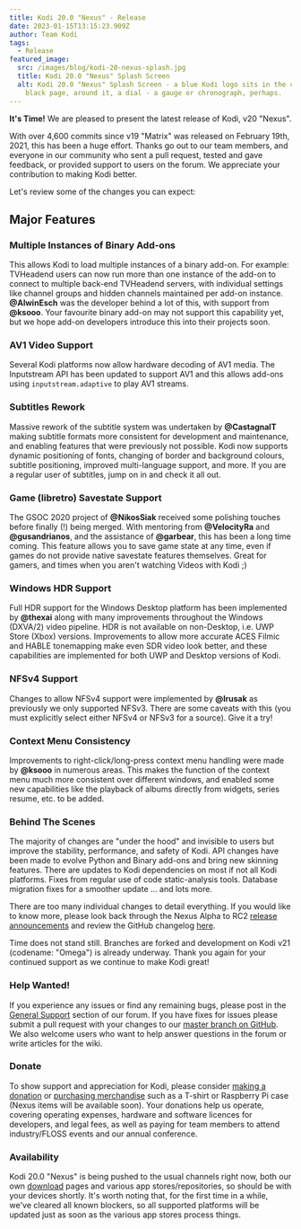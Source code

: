 ```yaml
---
title: Kodi 20.0 "Nexus" - Release
date: 2023-01-15T13:15:23.909Z
author: Team Kodi
tags:
  - Release
featured_image:
  src: /images/blog/kodi-20-nexus-splash.jpg
  title: Kodi 20.0 "Nexus" Splash Screen
  alt: Kodi 20.0 "Nexus" Splash Screen - a blue Kodi logo sits in the centre of a
    black page, around it, a dial - a gauge or chronograph, perhaps.
---
```

**It's Time!** We are pleased to present the latest release of Kodi, v20 "Nexus".

With over 4,600 commits since v19 "Matrix" was released on February 19th, 2021, this has been a huge effort. Thanks go out to our team members, and everyone in our community who sent a pull request, tested and gave feedback, or provided support to users on the forum. We appreciate your contribution to making Kodi better.

Let's review some of the changes you can expect:

## **Major Features**

### Multiple Instances of Binary Add-ons

This allows Kodi to load multiple instances of a binary add-on. For example: TVHeadend users can now run more than one instance of the add-on to connect to multiple back-end TVHeadend servers, with individual settings like channel groups and hidden channels maintained per add-on instance. **@AlwinEsch** was the developer behind a lot of this, with support from **@ksooo**. Your favourite binary add-on may not support this capability yet, but we hope add-on developers introduce this into their projects soon.

### AV1 Video Support

Several Kodi platforms now allow hardware decoding of AV1 media. The Inputstream API has been updated to support AV1 and this allows add-ons using `inputstream.adaptive` to play AV1 streams.

### Subtitles Rework

Massive rework of the subtitle system was undertaken by **@CastagnaIT** making subtitle formats more consistent for development and maintenance, and enabling features that were previously not possible. Kodi now supports dynamic positioning of fonts, changing of border and background colours, subtitle positioning, improved multi-language support, and more. If you are a regular user of subtitles, jump on in and check it all out.

### Game (libretro) Savestate Support

The GSOC 2020 project of **@NikosSiak** received some polishing touches before finally (!) being merged. With mentoring from **@VelocityRa** and **@gusandrianos**, and the assistance of **@garbear**, this has been a long time coming. This feature allows you to save game state at any time, even if games do not provide native savestate features themselves. Great for gamers, and times when you aren't watching Videos with Kodi ;)

### Windows HDR Support

Full HDR support for the Windows Desktop platform has been implemented by **@thexai** along with many improvements throughout the Windows (DXVA/2) video pipeline. HDR is not available on non-Desktop, i.e. UWP Store (Xbox) versions. Improvements to allow more accurate ACES Filmic and HABLE tonemapping make even SDR video look better, and these capabilities are implemented for both UWP and Desktop versions of Kodi.

### NFSv4 Support

Changes to allow NFSv4 support were implemented by **@lrusak** as previously we only supported NFSv3. There are some caveats with this (you must explicitly select either NFSv4 or NFSv3 for a source). Give it a try!

### Context Menu Consistency

Improvements to right-click/long-press context menu handling were made by **@ksooo** in numerous areas. This makes the function of the context menu much more consistent over different windows, and enabled some new capabilities like the playback of albums directly from widgets, series resume, etc. to be added.

### Behind The Scenes

The majority of changes are "under the hood" and invisible to users but improve the stability, performance, and safety of Kodi. API changes have been made to evolve Python and Binary add-ons and bring new skinning features. There are updates to Kodi dependencies on most if not all Kodi platforms. Fixes from regular use of code static-analysis tools. Database migration fixes for a smoother update ... and lots more.

There are too many individual changes to detail everything. If you would like to know more, please look back through the Nexus Alpha to RC2 [release announcements](https://kodi.tv/blog/tag/release) and review the GitHub changelog [here](https://github.com/xbmc/xbmc/compare/19.0-Matrix...20.0-Nexus).

Time does not stand still. Branches are forked and development on Kodi v21 (codename: "Omega") is already underway. Thank you again for your continued support as we continue to make Kodi great!

### Help Wanted!

If you experience any issues or find any remaining bugs, please post in the [General Support](https://forum.kodi.tv/forumdisplay.php?fid=111) section of our forum. If you have fixes for issues please submit a pull request with your changes to our [master branch on GitHub](https://github.com/xbmc/xbmc). We also welcome users who want to help answer questions in the forum or write articles for the wiki.

### Donate

To show support and appreciation for Kodi, please consider [making a donation](https://kodi.tv/contribute/donate) or [purchasing merchandise](https://kodi.tv/store) such as a T-shirt or Raspberry Pi case (Nexus items will be available soon). Your donations help us operate, covering operating expenses, hardware and software licences for developers, and legal fees, as well as paying for team members to attend industry/FLOSS events and our annual conference.

### Availability

Kodi 20.0 "Nexus" is being pushed to the usual channels right now, both our own [download](https://kodi.tv/download) pages and various app stores/repositories, so should be with your devices shortly. It's worth noting that, for the first time in a while, we've cleared all known blockers, so all supported platforms will be updated just as soon as the various app stores process things.
